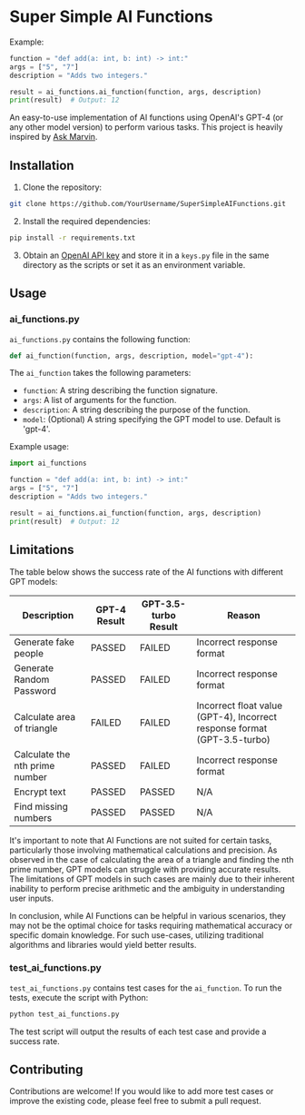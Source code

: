 # Super Simple AI Functions

Example:

```python
function = "def add(a: int, b: int) -> int:"
args = ["5", "7"]
description = "Adds two integers."

result = ai_functions.ai_function(function, args, description)
print(result)  # Output: 12
```

An easy-to-use implementation of AI functions using OpenAI's GPT-4 (or any other model version) to perform various tasks. This project is heavily inspired by [Ask Marvin](https://www.askmarvin.ai/).

## Installation

1. Clone the repository:

```bash
git clone https://github.com/YourUsername/SuperSimpleAIFunctions.git
```

2. Install the required dependencies:

```bash
pip install -r requirements.txt
```

3. Obtain an [OpenAI API key](https://beta.openai.com/signup/) and store it in a `keys.py` file in the same directory as the scripts or set it as an environment variable.

## Usage

### ai_functions.py

`ai_functions.py` contains the following function:

```python
def ai_function(function, args, description, model="gpt-4"):
```

The `ai_function` takes the following parameters:
- `function`: A string describing the function signature.
- `args`: A list of arguments for the function.
- `description`: A string describing the purpose of the function.
- `model`: (Optional) A string specifying the GPT model to use. Default is 'gpt-4'.

Example usage:

```python
import ai_functions

function = "def add(a: int, b: int) -> int:"
args = ["5", "7"]
description = "Adds two integers."

result = ai_functions.ai_function(function, args, description)
print(result)  # Output: 12
```

## Limitations

The table below shows the success rate of the AI functions with different GPT models:

| Description               | GPT-4 Result | GPT-3.5-turbo Result | Reason |
|---------------------------|--------------|----------------------|--------|
| Generate fake people      | PASSED       | FAILED               | Incorrect response format |
| Generate Random Password  | PASSED       | FAILED               | Incorrect response format |
| Calculate area of triangle| FAILED       | FAILED               | Incorrect float value (GPT-4), Incorrect response format (GPT-3.5-turbo) |
| Calculate the nth prime number | PASSED  | FAILED               | Incorrect response format |
| Encrypt text              | PASSED       | PASSED               | N/A    |
| Find missing numbers      | PASSED       | PASSED               | N/A    |

It's important to note that AI Functions are not suited for certain tasks, particularly those involving mathematical calculations and precision. As observed in the case of calculating the area of a triangle and finding the nth prime number, GPT models can struggle with providing accurate results. The limitations of GPT models in such cases are mainly due to their inherent inability to perform precise arithmetic and the ambiguity in understanding user inputs.

In conclusion, while AI Functions can be helpful in various scenarios, they may not be the optimal choice for tasks requiring mathematical accuracy or specific domain knowledge. For such use-cases, utilizing traditional algorithms and libraries would yield better results.



### test_ai_functions.py

`test_ai_functions.py` contains test cases for the `ai_function`. To run the tests, execute the script with Python:

```bash
python test_ai_functions.py
```

The test script will output the results of each test case and provide a success rate.

## Contributing

Contributions are welcome! If you would like to add more test cases or improve the existing code, please feel free to submit a pull request.
